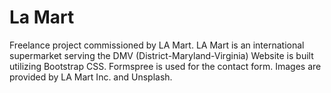 # La Mart
Freelance project commissioned by LA Mart.
LA Mart is an international supermarket serving the DMV (District-Maryland-Virginia)
Website is built utilizing Bootstrap CSS.
Formspree is used for the contact form.
Images are provided by LA Mart Inc. and Unsplash.
